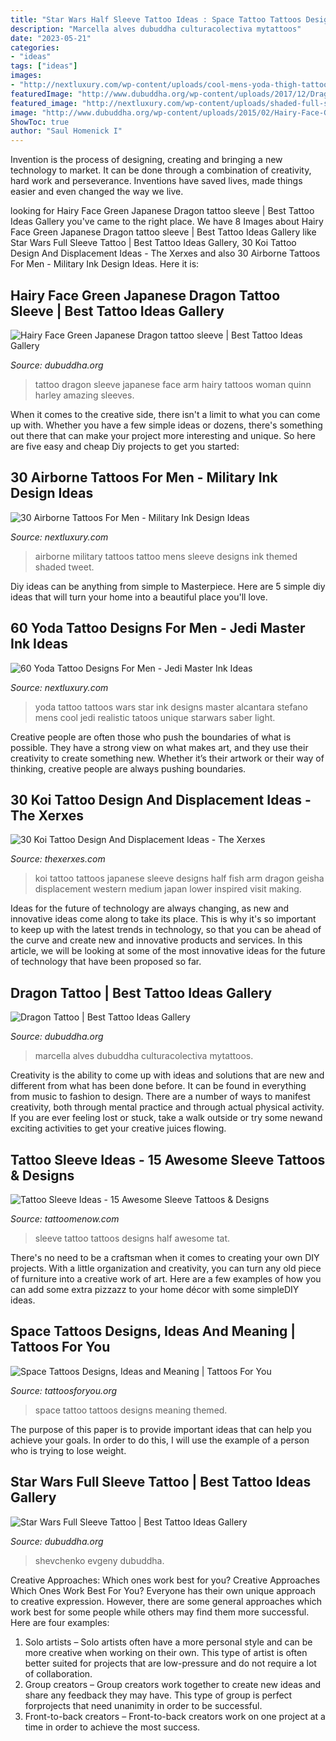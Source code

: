 ```yaml
---
title: "Star Wars Half Sleeve Tattoo Ideas : Space Tattoo Tattoos Designs Meaning Themed"
description: "Marcella alves dubuddha culturacolectiva mytattoos"
date: "2023-05-21"
categories:
- "ideas"
tags: ["ideas"]
images:
- "http://nextluxury.com/wp-content/uploads/cool-mens-yoda-thigh-tattoo-ideas.jpg"
featuredImage: "http://www.dubuddha.org/wp-content/uploads/2017/12/Dragon-Tattoo-by-Marcella-Alves.jpg"
featured_image: "http://nextluxury.com/wp-content/uploads/shaded-full-sleeve-airborne-themed-mens-military-tattoo-designs.jpg"
image: "http://www.dubuddha.org/wp-content/uploads/2015/02/Hairy-Face-Green-Japanese-Dragon-tattoo-sleeve.jpg"
ShowToc: true
author: "Saul Homenick I"
---
```



Invention is the process of designing, creating and bringing a new technology to market. It can be done through a combination of creativity, hard work and perseverance. Inventions have saved lives, made things easier and even changed the way we live.

	

		
looking for Hairy Face Green Japanese Dragon tattoo sleeve | Best Tattoo Ideas Gallery you've came to the right place. We have 8 Images about Hairy Face Green Japanese Dragon tattoo sleeve | Best Tattoo Ideas Gallery like Star Wars Full Sleeve Tattoo | Best Tattoo Ideas Gallery, 30 Koi Tattoo Design And Displacement Ideas - The Xerxes and also 30 Airborne Tattoos For Men - Military Ink Design Ideas. Here it is:
		
    
## Hairy Face Green Japanese Dragon Tattoo Sleeve | Best Tattoo Ideas Gallery

<img loading=lazy src="http://www.dubuddha.org/wp-content/uploads/2015/02/Hairy-Face-Green-Japanese-Dragon-tattoo-sleeve.jpg" onerror="this.onerror=null;this.src='https://tse3.mm.bing.net/th?id=OIP.47CE3lfMMGKBeF_Kxh8OOQAAAA&amp;pid=15.1';" alt="Hairy Face Green Japanese Dragon tattoo sleeve | Best Tattoo Ideas Gallery">

_Source: dubuddha.org_

>tattoo dragon sleeve japanese face arm hairy tattoos woman quinn harley amazing sleeves. 

	

When it comes to the creative side, there isn't a limit to what you can come up with. Whether you have a few simple ideas or dozens, there's something out there that can make your project more interesting and unique. So here are five easy and cheap Diy projects to get you started: 

    
## 30 Airborne Tattoos For Men - Military Ink Design Ideas

<img loading=lazy src="http://nextluxury.com/wp-content/uploads/shaded-full-sleeve-airborne-themed-mens-military-tattoo-designs.jpg" onerror="this.onerror=null;this.src='https://tse2.mm.bing.net/th?id=OIP.7zre43ojaHmnlZcMDipCyQHaHY&amp;pid=15.1';" alt="30 Airborne Tattoos For Men - Military Ink Design Ideas">

_Source: nextluxury.com_

>airborne military tattoos tattoo mens sleeve designs ink themed shaded tweet. 

	

Diy ideas can be anything from simple to Masterpiece. Here are 5 simple diy ideas that will turn your home into a beautiful place you'll love.

    
## 60 Yoda Tattoo Designs For Men - Jedi Master Ink Ideas

<img loading=lazy src="http://nextluxury.com/wp-content/uploads/cool-mens-yoda-thigh-tattoo-ideas.jpg" onerror="this.onerror=null;this.src='https://tse4.mm.bing.net/th?id=OIP.vVtBnOxZzkS1Vy_IkfxiKQHaJ4&amp;pid=15.1';" alt="60 Yoda Tattoo Designs For Men - Jedi Master Ink Ideas">

_Source: nextluxury.com_

>yoda tattoo tattoos wars star ink designs master alcantara stefano mens cool jedi realistic tatoos unique starwars saber light. 

	

Creative people are often those who push the boundaries of what is possible. They have a strong view on what makes art, and they use their creativity to create something new. Whether it’s their artwork or their way of thinking, creative people are always pushing boundaries.

    
## 30 Koi Tattoo Design And Displacement Ideas - The Xerxes

<img loading=lazy src="http://thexerxes.com/wp-content/uploads/2016/03/Koi-Half-Sleeve-Tattoo-Designs-for-Men.jpg" onerror="this.onerror=null;this.src='https://tse2.mm.bing.net/th?id=OIP.1wIQfdo6fZ5CFarMozHqUQHaN2&amp;pid=15.1';" alt="30 Koi Tattoo Design And Displacement Ideas - The Xerxes">

_Source: thexerxes.com_

>koi tattoo tattoos japanese sleeve designs half fish arm dragon geisha displacement western medium japan lower inspired visit making. 

	

Ideas for the future of technology are always changing, as new and innovative ideas come along to take its place. This is why it's so important to keep up with the latest trends in technology, so that you can be ahead of the curve and create new and innovative products and services. In this article, we will be looking at some of the most innovative ideas for the future of technology that have been proposed so far.

    
## Dragon Tattoo | Best Tattoo Ideas Gallery

<img loading=lazy src="http://www.dubuddha.org/wp-content/uploads/2017/12/Dragon-Tattoo-by-Marcella-Alves.jpg" onerror="this.onerror=null;this.src='https://tse3.mm.bing.net/th?id=OIP.BtPvELtZlGXi5lcC27mvUgHaJQ&amp;pid=15.1';" alt="Dragon Tattoo | Best Tattoo Ideas Gallery">

_Source: dubuddha.org_

>marcella alves dubuddha culturacolectiva mytattoos. 

	

Creativity is the ability to come up with ideas and solutions that are new and different from what has been done before. It can be found in everything from music to fashion to design. There are a number of ways to manifest creativity, both through mental practice and through actual physical activity. If you are ever feeling lost or stuck, take a walk outside or try some newand exciting activities to get your creative juices flowing.

    
## Tattoo Sleeve Ideas - 15 Awesome Sleeve Tattoos &amp; Designs

<img loading=lazy src="https://www.tattoomenow.com/tattoo-designs/wp-content/uploads/2012/09/half_sleeve.jpg" onerror="this.onerror=null;this.src='https://tse4.mm.bing.net/th?id=OIP.DQtvnbf67L7IN6hN9H-5uAHaLH&amp;pid=15.1';" alt="Tattoo Sleeve Ideas - 15 Awesome Sleeve Tattoos &amp; Designs">

_Source: tattoomenow.com_

>sleeve tattoo tattoos designs half awesome tat. 

	

There's no need to be a craftsman when it comes to creating your own DIY projects. With a little organization and creativity, you can turn any old piece of furniture into a creative work of art. Here are a few examples of how you can add some extra pizzazz to your home décor with some simpleDIY ideas.

    
## Space Tattoos Designs, Ideas And Meaning | Tattoos For You

<img loading=lazy src="https://www.tattoosforyou.org/wp-content/uploads/2016/05/Space-Themed-Tattoo.jpg" onerror="this.onerror=null;this.src='https://tse2.mm.bing.net/th?id=OIP.jm08YVzudQpgDhKWSz3z5AHaJ4&amp;pid=15.1';" alt="Space Tattoos Designs, Ideas and Meaning | Tattoos For You">

_Source: tattoosforyou.org_

>space tattoo tattoos designs meaning themed. 

	

The purpose of this paper is to provide important ideas that can help you achieve your goals. In order to do this, I will use the example of a person who is trying to lose weight.

    
## Star Wars Full Sleeve Tattoo | Best Tattoo Ideas Gallery

<img loading=lazy src="https://www.dubuddha.org/wp-content/uploads/2015/11/Star-Wars-Full-Sleeve-Tattoo-by-Shevchenko-Evgeny-1.jpg" onerror="this.onerror=null;this.src='https://tse4.mm.bing.net/th?id=OIP.9h95Jwgys9sYvr9CoRc5EAHaHa&amp;pid=15.1';" alt="Star Wars Full Sleeve Tattoo | Best Tattoo Ideas Gallery">

_Source: dubuddha.org_

>shevchenko evgeny dubuddha. 

	

Creative Approaches: Which ones work best for you?
Creative Approaches Which Ones Work Best For You?
Everyone has their own unique approach to creative expression. However, there are some general approaches which work best for some people while others may find them more successful. Here are four examples: 

1) Solo artists – Solo artists often have a more personal style and can be more creative when working on their own. This type of artist is often better suited for projects that are low-pressure and do not require a lot of collaboration. 
2) Group creators – Group creators work together to create new ideas and share any feedback they may have. This type of group is perfect forprojects that need unanimity in order to be successful. 
3) Front-to-back creators – Front-to-back creators work on one project at a time in order to achieve the most success.

